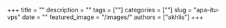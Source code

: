 +++
title = ""
description = ""
tags = [""]
categories = [""]
slug = "apa-itu-vps"
date = ""
featured_image = "/images/"
authors = ["akhlis"]
+++